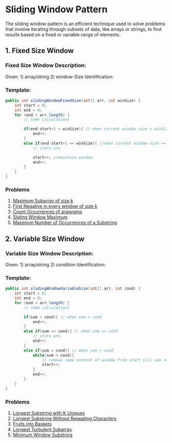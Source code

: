 # Sliding Window Pattern

The sliding window pattern is an efficient technique used to solve problems that involve iterating through subsets of data, like arrays or strings, to find results based on a fixed or variable range of elements.

## 1. Fixed Size Window

### Fixed Size Window Description:
Given: 1) array/string 2) window-Size
Identification: 

### Template:
```java
public int slidingWindowFixedSize(int[] arr, int winSize) {
    int start = 0;
    int end = 0;
    for (end < arr.length) {
        // some calculations

        if(end-start+1 < winSize){ // when current window size < winSize
            end++;
        }
        else if(end-start+1 == winSize){ //when current window size == winSize
            // store ans 

            start++; //maintain window
            end++;
        }
    }
}
```

### Problems 
1. [Maximum Subarray of size k](https://leetcode.com/problems/maximum-sum-of-distinct-subarrays-with-length-k/description/)
2. [First Negative in every window of size k](https://www.geeksforgeeks.org/problems/first-negative-integer-in-every-window-of-size-k3345/1)
3. [Count Occurrences of anagrams](https://www.geeksforgeeks.org/problems/count-occurences-of-anagrams5839/)
4. [Sliding Window Maximum](https://leetcode.com/problems/sliding-window-maximum)
5. [Maximum Number of Occurrences of a Substring](https://leetcode.com/problems/maximum-number-of-occurrences-of-a-substring)

## 2. Variable Size Window

### Variable Size Window Description:
Given: 1) array/string 2) condition
Identification: 

### Template:
```java
public int slidingWindowVariableSize(int[] arr, int cond) {
    int start = 0;
    int end = 0;
    for (end < arr.length) {
        // some calculations

        if(sum < cond){ // when sum < cond
            end++;
        }
        else if(sum == cond){ // when sum == cond
            // store ans
            end++;
        }
        else if(sum > cond){ // when sum > cond
            while(sum > cond){ 
                // remove some content of window from start till sum <= cond
                start++;
            }
            end++;
        }
    }
}
```

### Problems 
1. [Longest Substring with K Uniques](https://www.geeksforgeeks.org/problems/longest-k-unique-characters-substring0853/1)
2. [Longest Substring Without Repeating Characters](https://leetcode.com/problems/longest-substring-without-repeating-characters)
3. [Fruits into Baskets](https://leetcode.com/problems/fruit-into-baskets)
4. [Longest Turbulent Subarray](https://leetcode.com/problems/longest-turbulent-subarray)
5. [Minimum Window Substring](https://leetcode.com/problems/minimum-window-substring)



